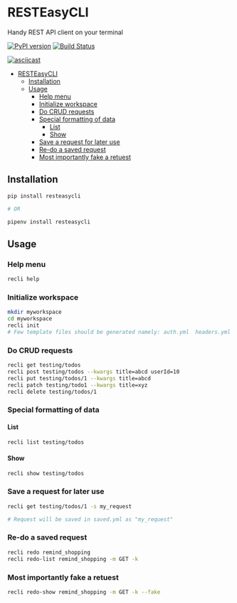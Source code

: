# RESTEasyCLI

Handy REST API client on your terminal

[![PyPI version](https://img.shields.io/pypi/v/RESTEasyCLI.svg)](https://pypi.org/project/RESTEasyCLI)
[![Build Status](https://travis-ci.org/rapidstack/RESTEasyCLI.svg?branch=master)](https://travis-ci.org/rapidstack/RESTEasyCLI)

[![asciicast](https://asciinema.org/a/219065.svg)](https://asciinema.org/a/219065)

- [RESTEasyCLI](#resteasycli)
  - [Installation](#installation)
  - [Usage](#usage)
    - [Help menu](#help-menu)
    - [Initialize workspace](#initialize-workspace)
    - [Do CRUD requests](#do-crud-requests)
    - [Special formatting of data](#special-formatting-of-data)
      - [List](#list)
      - [Show](#show)
    - [Save a request for later use](#save-a-request-for-later-use)
    - [Re-do a saved request](#re-do-a-saved-request)
    - [Most importantly fake a retuest](#most-importantly-fake-a-retuest)

## Installation

```bash
pip install resteasycli

# OR

pipenv install resteasycli
```

## Usage

### Help menu
```bash
recli help
```

### Initialize workspace
```bash
mkdir myworkspace
cd myworkspace
recli init
# Few template files should be generated namely: auth.yml  headers.yml  saved.yml  sites.yml
```

### Do CRUD requests

```bash
recli get testing/todos
recli post testing/todos --kwargs title=abcd userId=10
recli put testing/todos/1 --kwargs title=abcd
recli patch testing/todo1 --kwargs title=xyz
recli delete testing/todos/1
```

### Special formatting of data

#### List

```bash
recli list testing/todos
```

#### Show

```bash
recli show testing/todos
```

### Save a request for later use

```bash
recli get testing/todos/1 -s my_request

# Request will be saved in saved.yml as "my_request"
```
### Re-do a saved request

```bash
recli redo remind_shopping
recli redo-list remind_shopping -m GET -k
```

### Most importantly fake a retuest

```bash
recli redo-show remind_shopping -m GET -k --fake
```
